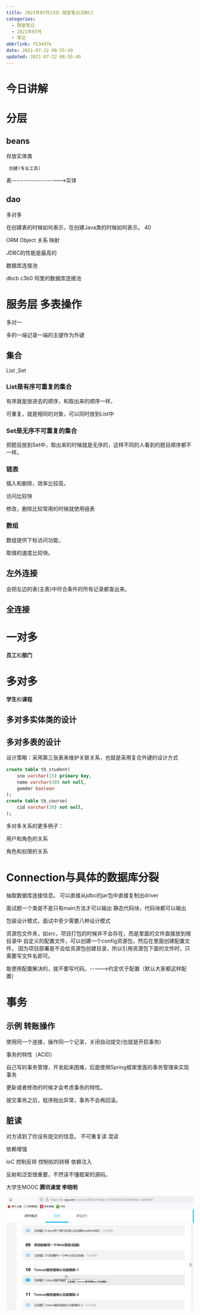 ```yaml
---
title: 2021年07月23日 随堂笔记JDBC2
categories:
  - 随堂笔记
  - 2021年07月
  - 笔记
abbrlink: f534d7e
date: 2021-07-22 08:55:49
updated: 2021-07-22 08:55:49
---
```

# 今日讲解

# 分层
## beans
存放实体类

     创建(专业工具)
表-------------------->实体



## dao

多对多

在创建表的时候如何表示，在创建Java类的时候如何表示。
40

ORM
Object 关系 映射

JDBC的性能是最高的

数据库连接池

dbcb
c3b0
阿里的数据库连接池

# 服务层 多表操作

多对一

多的一端记录一端的主键作为外键



## 集合

List ,Set

### List是有序可重复的集合

有序就是放进去的顺序，和取出来的顺序一样，

可重复，就是相同的对象，可以同时放到List中

### Set是无序不可重复的集合

把题目放到Set中，取出来的时候就是无序的，这样不同的人看到的题目顺序都不一样。

### 链表

插入和删除，效率比较高，

访问比较快

修改，删除比较常用的时候就使用链表

### 数组

数组提供下标访问功能，

取值的速度比较快。





## 左外连接

会把左边的表(主表)中符合条件的所有记录都查出来。

## 全连接

# 一对多

**员工**和**部门**

# 多对多

**学生**和**课程**

## 多对多实体类的设计

## 多对多表的设计

设计策略：采用第三张表来维护关联关系，也就是采用复合外键的设计方式

```sql
create table tb_student(
    sno varchar(15) primary key,
    name varchar(30) not null,
    gemder boolean
);
create table tb_course(
    cid varchar(30) not null,
);
```





多对多关系的更多例子：

用户和角色的关系

角色和权限的关系


# Connection与具体的数据库分裂
抽取数据库连接信息。
可以直接从jdbc的jar包中直接复制出driver

面试题一个类是不是只有main方法才可以输出
静态代码块，代码块都可以输出



包装设计模式，面试中至少需要八种设计模式

资源包文件夹，如src，项目打包的时候并不会存在，而是里面的文件直接放到根目录中
自定义的配置文件，可以创建一个config资源包，然后在里面创建配置文件，
因为项目部署是不会给资源包创建目录，所以引用资源包下面的文件时，只需要写文件名即可。


能使用配置解决的，就不要写代码。----->约定优于配置（默认大家都这样配置）

<!-- 挣钱的门道
接私活
评职称，挂名
评审
-->
# 事务
## 示例 转账操作

使用同一个连接，操作同一个记录，关闭自动提交(也就是开启事务)

事务的特性（ACID）

自己写的事务管理，开发起来困难，后面使用Spring框架里面的事务管理来实现事务


更新或者修改的时候才会考虑事务的特性。

提交事务之后，程序抛出异常，事务不会再回滚。

## 脏读
对方读到了你没有提交的信息。
不可重复读
混读


依赖增强

IoC
控制反转
控制权的转移
依赖注入

反射和泛型很重要，不然读不懂框架的源码。


大学生MOOC
**腾讯课堂 李晓明**

![image-20210722174259391](https://raw.githubusercontent.com/lanlan2017/images/master/Blog/Sum/20210722174259.png)
